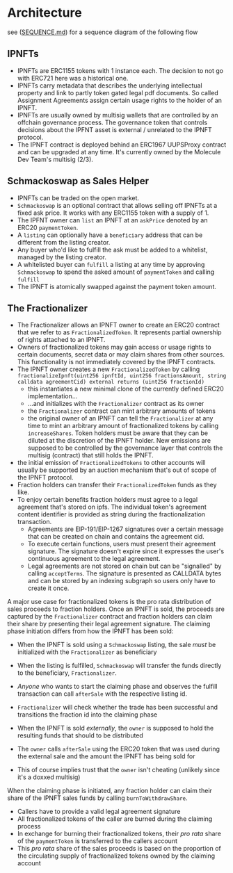 # Architecture

see ([SEQUENCE.md](https://github.com/moleculeprotocol/IPNFT/blob/benjileibo-patch-1/audit/SEQUENCE.md)) for a sequence diagram of the following flow

## IPNFTs

- IPNFTs are ERC1155 tokens with 1 instance each. The decision to not go with ERC721 here was a historical one.
- IPNFTs carry metadata that describes the underlying intellectual property and link to partly token gated legal pdf documents. So called Assignment Agreements assign certain usage rights to the holder of an IPNFT.
- IPNFTs are usually owned by multisig wallets that are controlled by an offchain governance process. The governance token that controls decisions about the IPFNT asset is external / unrelated to the IPNFT protocol.
- The IPNFT contract is deployed behind an ERC1967 UUPSProxy contract and can be upgraded at any time. It's currently owned by the Molecule Dev Team's multisig (2/3).

## Schmackoswap as Sales Helper

- IPNFTs can be traded on the open market.
- `Schmackoswap` is an optional contract that allows selling off IPNFTs at a fixed ask price. It works with any ERC1155 token with a supply of 1.
- The IPFNT owner can `list` an IPNFT at an `askPrice` denoted by an ERC20 `paymentToken`.
- A `listing` can optionally have a `beneficiary` address that can be different from the listing creator.
- Any buyer who'd like to fulfill the ask must be added to a whitelist, managed by the listing creator.
- A whitelisted buyer can `fulfill` a listing at any time by approving `Schmackoswap` to spend the asked amount of `paymentToken` and calling `fulfill`
- The IPNFT is atomically swapped against the payment token amount.

## The Fractionalizer

- The Fractionalizer allows an IPNFT owner to create an ERC20 contract that we refer to as `FractionalizedToken`. It represents partial ownership of rights attached to an IPNFT.
- Owners of fractionalized tokens may gain access or usage rights to certain documents, secret data or may claim shares from other sources. This functionality is not immediately covered by the IPNFT contracts.
- The IPNFT owner creates a new `FractionalizedToken` by calling `fractionalizeIpnft(uint256 ipnftId, uint256 fractionsAmount, string calldata agreementCid) external returns (uint256 fractionId)`
  - this instantiates a new minimal clone of the currently defined ERC20 implementation...
  - ...and initializes with the `Fractionalizer` contract as its owner
  - the `Fractionalizer` contract can mint arbitrary amounts of tokens
  - the original owner of an IPNFT can tell the `Fractionalizer` at any time to mint an arbitrary amount of fractionalized tokens by calling `increaseShares`. Token holders must be aware that they can be diluted at the discretion of the IPNFT holder. New emissions are supposed to be controlled by the governance layer that controls the multisig (contract) that still holds the IPNFT.
- the initial emission of `FractionalizedTokens` to other accounts will usually be supported by an auction mechanism that's out of scope of the IPNFT protocol.
- Fraction holders can transfer their `FractionalizedToken` funds as they like.
- To enjoy certain benefits fraction holders must agree to a legal agreement that's stored on ipfs. The individual token's agreement content identifier is provided as string during the fractionalization transaction.
  - Agreements are EIP-191/EIP-1267 signatures over a certain message that can be created on chain and contains the agreement cid.
  - To execute certain functions, users must present their agreement signature. The signature doesn't expire since it expresses the user's continuous agreement to the legal agreement.
  - Legal agreements are not stored on chain but can be "signalled" by calling `acceptTerms`. The signature is presented as CALLDATA bytes and can be stored by an indexing subgraph so users only have to create it once.

A major use case for fractionalized tokens is the pro rata distribution of sales proceeds to fraction holders. Once an IPNFT is sold, the proceeds are captured by the `Fractionalizer` contract and fraction holders can claim their share by presenting their legal agreement signature. The claiming phase initiation differs from how the IPNFT has been sold:

- When the IPNFT is sold using a `Schmackoswap` listing, the sale _must_ be initialized with the `Fractionalizer` as beneficiary
- When the listing is fulfilled, `Schmackoswap` will transfer the funds directly to the beneficiary, `Fractionalizer`.
- _Anyone_ who wants to start the claiming phase and observes the fulfill transaction can call `afterSale` with the respective listing id.
- `Fractionalizer` will check whether the trade has been successful and transitions the fraction id into the claiming phase

- When the IPNFT is sold _externally_, the `owner` is supposed to hold the resulting funds that should to be distributed
- The `owner` calls `afterSale` using the ERC20 token that was used during the external sale and the amount the IPNFT has being sold for
- This of course implies trust that the `owner` isn't cheating (unlikely since it's a doxxed multisig)

When the claiming phase is initiated, any fraction holder can claim their share of the IPNFT sales funds by calling `burnToWithdrawShare`.

- Callers have to provide a valid legal agreement signature
- All fractionalized tokens of the caller are burned during the claiming process
- In exchange for burning their fractionalized tokens, their _pro rata_ share of the `paymentToken` is transferred to the callers account
- This _pro rata_ share of the sales proceeds is based on the proportion of the circulating supply of fractionalized tokens owned by the claiming account
